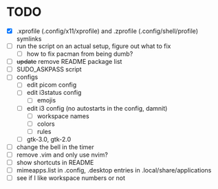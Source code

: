 # TODO

- [x] .xprofile (.config/x11/xprofile) and .zprofile (.config/shell/profile) symlinks
- [ ] run the script on an actual setup, figure out what to fix
    - [ ] how to fix pacman from being dumb?
- [ ] ~~update~~ remove README package list
- [ ] SUDO_ASKPASS script
- [ ] configs
    - [ ] edit picom config
    - [ ] edit i3status config
        - [ ] emojis
    - [ ] edit i3 config (no autostarts in the config, damnit)
        - [ ] workspace names
        - [ ] colors
        - [ ] rules
    - [ ] gtk-3.0, gtk-2.0
- [ ] change the bell in the timer
- [ ] remove .vim and only use nvim?
- [ ] show shortcuts in README
- [ ] mimeapps.list in .config, .desktop entries in .local/share/applications
- [ ] see if I like workspace numbers or not
